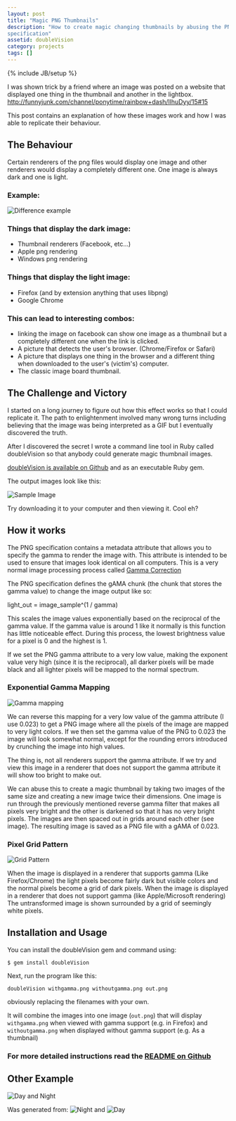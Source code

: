 ```yaml
---
layout: post
title: "Magic PNG Thumbnails"
description: "How to create magic changing thumbnails by abusing the PNG
specification"
assetid: doubleVision
category: projects
tags: []
---
```

{% include JB/setup %}

I was shown trick by a friend where an image was posted on a website 
that displayed one thing in the thumbnail and another in the lightbox.
<http://funnyjunk.com/channel/ponytime/rainbow+dash/llhuDyy/15#15>

This post contains an explanation of how these images work and how I was able
to replicate their behaviour.

## The Behaviour

Certain renderers of the png files would display one image and other renderers
would display a completely different one. One image is always dark and one is
light.

### Example:
![Difference example](https://img.skitch.com/20120427-tjwy5f1gf2xhr9jkfkqi3wxxku.png)

### Things that display the dark image:

- Thumbnail renderers (Facebook, etc...)
- Apple png rendering
- Windows png rendering

### Things that display the light image:

- Firefox (and by extension anything that uses libpng)
- Google Chrome

### This can lead to interesting combos: 

- linking the image on facebook can show one image as a thumbnail but a completely different one when the link is clicked.
- A picture that detects the user's browser. (Chrome/Firefox or Safari)
- A picture that displays one thing in the browser and a different thing when downloaded to the user's (victim's) computer.
- The classic image board thumbnail.

## The Challenge and Victory

I started on a long journey to figure out how this effect works so that I
could replicate it. The path to enlightenment involved many wrong turns
including believing that the image was being interpreted as a GIF but I
eventually discovered the truth.

After I discovered the secret I wrote a command line tool in Ruby called
doubleVision so that anybody could generate magic thumbnail images.

[doubleVision is available on Github](http://github.com/trishume/doubleVision)
and as an executable Ruby gem.

The output images look like this:

![Sample Image](http://f.cl.ly/items/2u1W1J0m2z3N0T0B3K0y/out.png)

Try downloading it to your computer and then viewing it. Cool eh?

## How it works

The PNG specification contains a metadata attribute that allows you 
to specify the gamma to render the image with. This attribute is intended to
be used to ensure that images look identical on all computers. This is a very
normal image processing process called [Gamma Correction](http://en.wikipedia.org/wiki/Gamma_correction)

The PNG specification defines the gAMA chunk (the chunk that stores the gamma
value) to change the image output like so:

  light\_out = image\_sample^(1 / gamma) 

This scales the image values exponentially based on the reciprocal of the
gamma value. If the gamma value is around 1 like it normally is this function
has little noticeable effect. During this process, the lowest brightness value 
for a pixel is 0 and the highest is 1.

If we set the PNG gamma attribute to a very low value, making the exponent
value very high (since it is the reciprocal), all darker pixels will be made
black and all lighter pixels will be mapped to the normal spectrum.

### Exponential Gamma Mapping
![Gamma mapping]({{PAGE_ASSETS}}/PNG_Gamma_mapping.png)

We can reverse this mapping for a very low value of the gamma attribute (I use 0.023)
to get a PNG image where all the pixels of the image are mapped to very light
colors. If we then set the gamma value of the PNG to 0.023 the image will look
somewhat normal, except for the rounding errors introduced by crunching the
image into high values.

The thing is, not all renderers support the gamma attribute. If we try and
view this image in a renderer that does not support the gamma attribute it
will show too bright to make out.

We can abuse this to create a magic thumbnail by taking two images of the same
size and creating a new image twice their dimensions. One image is run through
the previously mentioned reverse gamma filter that makes all pixels very bright and
the other is darkened so that it has no very bright pixels. The images are
then spaced out in grids around each other (see image). The resulting image is
saved as a PNG file with a gAMA of 0.023.

### Pixel Grid Pattern
![Grid Pattern]({{PAGE_ASSETS}}/pixelgrid.png)

When the image is displayed in a renderer that supports gamma (Like Firefox/Chrome) the light pixels
become fairly dark but visible colors and the normal pixels become a grid of dark pixels. 
When the image is displayed in a renderer that does not support gamma (like Apple/Microsoft rendering) 
The untransformed image is shown surrounded by a grid of seemingly white pixels.

## Installation and Usage

You can install the doubleVision gem and command using:

    $ gem install doubleVision

Next, run the program like this:

	doubleVision withgamma.png withoutgamma.png out.png

obviously replacing the filenames with your own.

It will combine the images into one image (`out.png`) that will display
`withgamma.png` when viewed with gamma support (e.g. in Firefox) 
and `withoutgamma.png` when displayed without gamma support (e.g. As a thumbnail)

### For more detailed instructions read the [README on Github](http://github.com/trishume/doubleVision)

## Other Example

![Day and Night](http://f.cl.ly/items/1I291E1a1t2O3S2x2i12/DayNight.png)

Was generated from:
![Night](http://f.cl.ly/items/031k170c3k1i1Q0m0A3X/Night.png)
and
![Day](http://f.cl.ly/items/031k170c3k1i1Q0m0A3X/Day.png)

